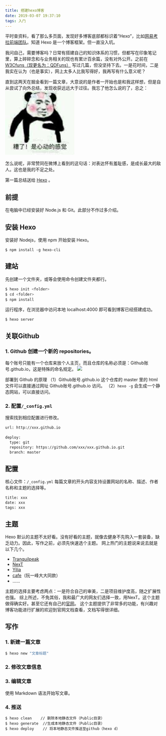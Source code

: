 ```yaml
---
title: 搭建hexo博客
date: 2019-03-07 19:37:10
tags: 入门
---
```

平时查资料，看了那么多页面，发现好多博客底部都标识着“Hexo”，比如[网易考拉前端团队](http://blog.kaolafed.com/)。知道 Hexo 是一个博客框架。但一直没入坑。

我问自己，需要博客吗？日常有搭建自己的知识体系的习惯，但都写在印象笔记里，算上碎碎念和与业务相关的现也有累计百余篇，没有对外公开。之前在 [W3Cfuns（现更名为：QDFuns）](http://www.w3cfuns.com/) 写过几篇，但没坚持下去。一是花时间，二是我实在认为（也是事实），网上太多人比我写得好，我再写有什么意义呢？
<!-- more -->

直到这两天在掘金看到一篇文章，大意说的是作者一开始也是和我这样想，但是自从尝试了向外总结，发现收获远远大于过往。我忘了他怎么说的了，总之：
![](/images/sticker-heart.jpg) 

怎么说呢，非常赞同在微博上看到的这句话：对表达怀有羞耻感，是成长最大的敌人。这也是我的不足之处。

第一篇总结送给 [Hexo](https://hexo.io/zh-cn/) 。

## 前提
在电脑中已经安装好 Node.js 和 Git。此部分不作过多介绍。

## 安装 Hexo
安装好 Nodejs，使用 npm 开始安装 Hexo。
```
$ npm install -g hexo-cli
```

## 建站
先创建一个文件夹，或等会使用命令创建文件夹都行。
``` bash
$ hexo init <folder>
$ cd <folder>
$ npm install
```

运行程序，在浏览器中访问本地 localhost:4000 即可看到博客已经搭建成功。
```
$ hexo server
```


## 关联Github
### 1. Github 创建一个新的 repositories。
每个账号只能有一个仓库来放个人主页，而且仓库的名称必须是：Github账号.github.io，这是特殊的命名规定。
![](https://i.imgur.com/G91wiJ6.png)

部署到 Github 的原理
（1）Github账号.github.io 这个仓库的 master 里的 html 文件可以直接通过网址 Github账号.github.io 访问。
（2）`hexo -g` 会生成一个静态网站，可以直接访问。

### 2. 配置`/_config.yml`
搜索找到相应配置进行修改。
```
url: http://xxx.github.io

deploy:
  type: git
  repository: https://github.com/xxx/xxx.github.io.git
  branch: master
```


## 配置
核心文件：`/_config.yml`
每篇文章的开头内容支持设置网站的名称、描述、作者名称和主题的选择等。
```
title: xxx
date: xxx
tags: xxx
```


## 主题
Hexo 默认的主题不太好看。没有好看的主题，就像去健身不先购入一套装备，缺乏动力。因此，写作之前，必须先快速选个主题。
网上热门的主题说来说去就是以下几个。

- [Tranquilpeak](https://github.com/LouisBarranqueiro/hexo-theme-tranquilpeak)
- [NexT](https://github.com/iissnan/hexo-theme-next)
- [Yilia](https://github.com/litten/hexo-theme-yilia)
- [cafe](https://github.com/giscafer/hexo-theme-cafe)（阮一峰大大同款）
- ……

主题的选择主要考虑两点：一是符合自己的审美，二是项目维护度高，随之扩展性也强。
综上所述，不免其俗，我和最广大的网友们选择一致，用NexT。这个主题做得确实好。甚至它还有自己的[官网](https://theme-next.iissnan.com/)。
这个主题提供了非常多的功能，有兴趣对博客功能进行扩展的欢迎到官网文档查看，文档写得很详细。

## 写作
### 1. 新建一篇文章
``` bash
$ hexo new "文章标题"
```

### 2. 修改文章信息

### 3. 编辑文章
使用 Markdown 语法开始写文章。

### 4. 推送
``` bash
$ hexo clean 	// 删除本地静态文件（Public目录）
$ hexo generate  //生成本地静态文件（Public目录）
$ hexo deploy    // 将本地静态文件推送至github（hexo d）
```